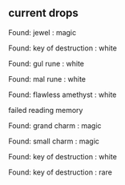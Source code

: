 ## current drops

Found: jewel : magic
Found: key of destruction : white
Found: gul rune : white
Found: mal rune : white
Found: flawless amethyst : white
failed reading memory
Found: grand charm : magic
Found: small charm : magic
Found: key of destruction : white
Found: key of destruction : rare
